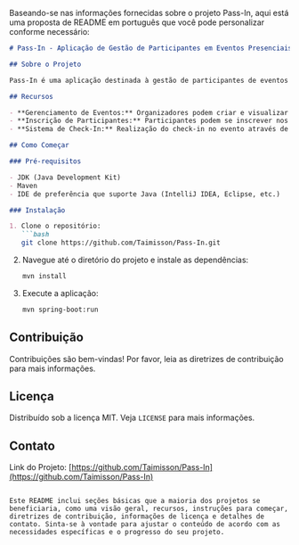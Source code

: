 Baseando-se nas informações fornecidas sobre o projeto Pass-In, aqui está uma proposta de README em português que você pode personalizar conforme necessário:

```markdown
# Pass-In - Aplicação de Gestão de Participantes em Eventos Presenciais

## Sobre o Projeto

Pass-In é uma aplicação destinada à gestão de participantes de eventos presenciais. Permite que organizadores cadastrem eventos, abram páginas públicas de inscrição e gerenciem o check-in dos participantes de forma eficiente através de credenciais digitais e escaneamento de QR code.

## Recursos

- **Gerenciamento de Eventos:** Organizadores podem criar e visualizar detalhes do evento.
- **Inscrição de Participantes:** Participantes podem se inscrever nos eventos e visualizar seu crachá de inscrição.
- **Sistema de Check-In:** Realização do check-in no evento através de QR code no crachá.

## Como Começar

### Pré-requisitos

- JDK (Java Development Kit)
- Maven
- IDE de preferência que suporte Java (IntelliJ IDEA, Eclipse, etc.)

### Instalação

1. Clone o repositório:
   ```bash
   git clone https://github.com/Taimisson/Pass-In.git
   ```
2. Navegue até o diretório do projeto e instale as dependências:
   ```bash
   mvn install
   ```
3. Execute a aplicação:
   ```bash
   mvn spring-boot:run
   ```

## Contribuição

Contribuições são bem-vindas! Por favor, leia as diretrizes de contribuição para mais informações.

## Licença

Distribuído sob a licença MIT. Veja `LICENSE` para mais informações.

## Contato

Link do Projeto: [https://github.com/Taimisson/Pass-In](https://github.com/Taimisson/Pass-In)
```

Este README inclui seções básicas que a maioria dos projetos se beneficiaria, como uma visão geral, recursos, instruções para começar, diretrizes de contribuição, informações de licença e detalhes de contato. Sinta-se à vontade para ajustar o conteúdo de acordo com as necessidades específicas e o progresso do seu projeto.
